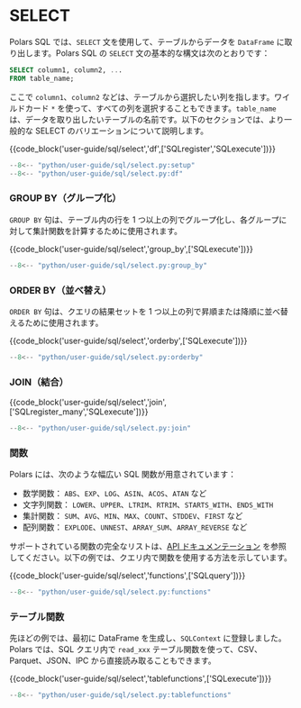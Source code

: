 # SELECT

Polars SQL では、`SELECT` 文を使用して、テーブルからデータを `DataFrame` に取り出します。Polars SQL の `SELECT` 文の基本的な構文は次のとおりです：

```sql
SELECT column1, column2, ...
FROM table_name;
```

ここで `column1`、`column2` などは、テーブルから選択したい列を指します。ワイルドカード `*` を使って、すべての列を選択することもできます。`table_name` は、データを取り出したいテーブルの名前です。以下のセクションでは、より一般的な SELECT のバリエーションについて説明します。

{{code_block('user-guide/sql/select','df',['SQLregister','SQLexecute'])}}

```python exec="on" result="text" session="user-guide/sql/select"
--8<-- "python/user-guide/sql/select.py:setup"
--8<-- "python/user-guide/sql/select.py:df"
```

### GROUP BY（グループ化）

`GROUP BY` 句は、テーブル内の行を 1 つ以上の列でグループ化し、各グループに対して集計関数を計算するために使用されます。

{{code_block('user-guide/sql/select','group_by',['SQLexecute'])}}

```python exec="on" result="text" session="user-guide/sql/select"
--8<-- "python/user-guide/sql/select.py:group_by"
```

### ORDER BY（並べ替え）

`ORDER BY` 句は、クエリの結果セットを 1 つ以上の列で昇順または降順に並べ替えるために使用されます。

{{code_block('user-guide/sql/select','orderby',['SQLexecute'])}}

```python exec="on" result="text" session="user-guide/sql/select"
--8<-- "python/user-guide/sql/select.py:orderby"
```

### JOIN（結合）

{{code_block('user-guide/sql/select','join',['SQLregister_many','SQLexecute'])}}

```python exec="on" result="text" session="user-guide/sql/select"
--8<-- "python/user-guide/sql/select.py:join"
```

### 関数

Polars には、次のような幅広い SQL 関数が用意されています：

- 数学関数： `ABS`、`EXP`、`LOG`、`ASIN`、`ACOS`、`ATAN` など
- 文字列関数： `LOWER`、`UPPER`、`LTRIM`、`RTRIM`、`STARTS_WITH`、`ENDS_WITH`
- 集計関数： `SUM`、`AVG`、`MIN`、`MAX`、`COUNT`、`STDDEV`、`FIRST` など
- 配列関数： `EXPLODE`、`UNNEST`、`ARRAY_SUM`、`ARRAY_REVERSE` など

サポートされている関数の完全なリストは、[API ドキュメンテーション](https://docs.rs/polars-sql/latest/src/polars_sql/keywords.rs.html) を参照してください。以下の例では、クエリ内で関数を使用する方法を示しています。

{{code_block('user-guide/sql/select','functions',['SQLquery'])}}

```python exec="on" result="text" session="user-guide/sql/select"
--8<-- "python/user-guide/sql/select.py:functions"
```

### テーブル関数

先ほどの例では、最初に DataFrame を生成し、`SQLContext` に登録しました。Polars では、SQL クエリ内で `read_xxx` テーブル関数を使って、CSV、Parquet、JSON、IPC から直接読み取ることもできます。

{{code_block('user-guide/sql/select','tablefunctions',['SQLexecute'])}}

```python exec="on" result="text" session="user-guide/sql/select"
--8<-- "python/user-guide/sql/select.py:tablefunctions"
```
